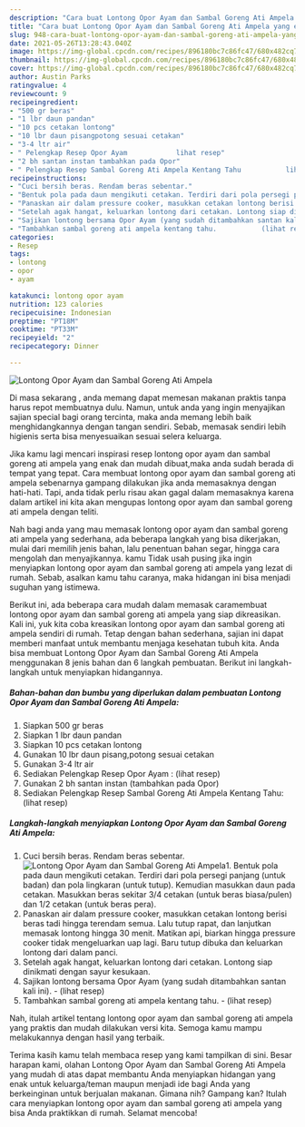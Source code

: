 ```yaml
---
description: "Cara buat Lontong Opor Ayam dan Sambal Goreng Ati Ampela yang enak Untuk Jualan"
title: "Cara buat Lontong Opor Ayam dan Sambal Goreng Ati Ampela yang enak Untuk Jualan"
slug: 948-cara-buat-lontong-opor-ayam-dan-sambal-goreng-ati-ampela-yang-enak-untuk-jualan
date: 2021-05-26T13:28:43.040Z
image: https://img-global.cpcdn.com/recipes/896180bc7c86fc47/680x482cq70/lontong-opor-ayam-dan-sambal-goreng-ati-ampela-foto-resep-utama.jpg
thumbnail: https://img-global.cpcdn.com/recipes/896180bc7c86fc47/680x482cq70/lontong-opor-ayam-dan-sambal-goreng-ati-ampela-foto-resep-utama.jpg
cover: https://img-global.cpcdn.com/recipes/896180bc7c86fc47/680x482cq70/lontong-opor-ayam-dan-sambal-goreng-ati-ampela-foto-resep-utama.jpg
author: Austin Parks
ratingvalue: 4
reviewcount: 9
recipeingredient:
- "500 gr beras"
- "1 lbr daun pandan"
- "10 pcs cetakan lontong"
- "10 lbr daun pisangpotong sesuai cetakan"
- "3-4 ltr air"
- " Pelengkap Resep Opor Ayam            lihat resep"
- "2 bh santan instan tambahkan pada Opor"
- " Pelengkap Resep Sambal Goreng Ati Ampela Kentang Tahu           lihat resep"
recipeinstructions:
- "Cuci bersih beras. Rendam beras sebentar."
- "Bentuk pola pada daun mengikuti cetakan. Terdiri dari pola persegi panjang (untuk badan) dan pola lingkaran (untuk tutup). Kemudian masukkan daun pada cetakan. Masukkan beras sekitar 3/4 cetakan (untuk beras biasa/pulen) dan 1/2 cetakan (untuk beras pera)."
- "Panaskan air dalam pressure cooker, masukkan cetakan lontong berisi beras tadi hingga terendam semua. Lalu tutup rapat, dan lanjutkan memasak lontong hingga 30 menit. Matikan api, biarkan hingga pressure cooker tidak mengeluarkan uap lagi. Baru tutup dibuka dan keluarkan lontong dari dalam panci."
- "Setelah agak hangat, keluarkan lontong dari cetakan. Lontong siap dinikmati dengan sayur kesukaan."
- "Sajikan lontong bersama Opor Ayam (yang sudah ditambahkan santan kali ini).           (lihat resep)"
- "Tambahkan sambal goreng ati ampela kentang tahu.           (lihat resep)"
categories:
- Resep
tags:
- lontong
- opor
- ayam

katakunci: lontong opor ayam 
nutrition: 123 calories
recipecuisine: Indonesian
preptime: "PT18M"
cooktime: "PT33M"
recipeyield: "2"
recipecategory: Dinner

---
```



![Lontong Opor Ayam dan Sambal Goreng Ati Ampela](https://img-global.cpcdn.com/recipes/896180bc7c86fc47/680x482cq70/lontong-opor-ayam-dan-sambal-goreng-ati-ampela-foto-resep-utama.jpg)

Di masa  sekarang , anda memang dapat memesan makanan praktis tanpa harus repot membuatnya dulu. Namun, untuk anda yang ingin menyajikan sajian special bagi orang tercinta, maka anda memang lebih baik menghidangkannya dengan tangan sendiri. Sebab, memasak sendiri lebih higienis serta bisa menyesuaikan sesuai selera keluarga.

Jika kamu lagi mencari inspirasi resep lontong opor ayam dan sambal goreng ati ampela yang enak dan mudah dibuat,maka anda sudah berada di tempat yang tepat. Cara membuat lontong opor ayam dan sambal goreng ati ampela  sebenarnya gampang dilakukan jika anda memasaknya dengan hati-hati. Tapi, anda tidak perlu risau akan gagal dalam memasaknya 
karena dalam artikel ini kita akan mengupas lontong opor ayam dan sambal goreng ati ampela dengan teliti.  



Nah bagi anda yang mau memasak lontong opor ayam dan sambal goreng ati ampela yang sederhana, ada beberapa langkah yang bisa dikerjakan, mulai dari memilih jenis bahan, lalu penentuan bahan segar, hingga cara mengolah dan menyajikannya. kamu Tidak usah pusing jika ingin menyiapkan lontong opor ayam dan sambal goreng ati ampela yang lezat di rumah. Sebab, asalkan kamu  tahu caranya, maka hidangan ini bisa menjadi suguhan yang istimewa.

Berikut ini, ada beberapa cara mudah dalam memasak caramembuat lontong opor ayam dan sambal goreng ati ampela yang siap dikreasikan. Kali ini, yuk kita coba kreasikan lontong opor ayam dan sambal goreng ati ampela sendiri di rumah. Tetap dengan bahan sederhana, sajian ini dapat memberi manfaat untuk membantu menjaga kesehatan tubuh kita. Anda bisa membuat Lontong Opor Ayam dan Sambal Goreng Ati Ampela menggunakan 8 jenis bahan dan 6 langkah pembuatan. Berikut ini langkah-langkah untuk menyiapkan hidangannya.

<!--inarticleads1-->

##### Bahan-bahan dan bumbu yang diperlukan dalam pembuatan Lontong Opor Ayam dan Sambal Goreng Ati Ampela:

1. Siapkan 500 gr beras
1. Siapkan 1 lbr daun pandan
1. Siapkan 10 pcs cetakan lontong
1. Gunakan 10 lbr daun pisang,potong sesuai cetakan
1. Gunakan 3-4 ltr air
1. Sediakan  Pelengkap Resep Opor Ayam :           (lihat resep)
1. Gunakan 2 bh santan instan (tambahkan pada Opor)
1. Sediakan  Pelengkap Resep Sambal Goreng Ati Ampela Kentang Tahu:           (lihat resep)




<!--inarticleads2-->

##### Langkah-langkah menyiapkan Lontong Opor Ayam dan Sambal Goreng Ati Ampela:

1. Cuci bersih beras. Rendam beras sebentar.
<img src="https://img-global.cpcdn.com/steps/d8c4b4dd4a08816d/160x128cq70/lontong-opor-ayam-dan-sambal-goreng-ati-ampela-langkah-memasak-1-foto.jpg" alt="Lontong Opor Ayam dan Sambal Goreng Ati Ampela">1. Bentuk pola pada daun mengikuti cetakan. Terdiri dari pola persegi panjang (untuk badan) dan pola lingkaran (untuk tutup). Kemudian masukkan daun pada cetakan. Masukkan beras sekitar 3/4 cetakan (untuk beras biasa/pulen) dan 1/2 cetakan (untuk beras pera).
1. Panaskan air dalam pressure cooker, masukkan cetakan lontong berisi beras tadi hingga terendam semua. Lalu tutup rapat, dan lanjutkan memasak lontong hingga 30 menit. Matikan api, biarkan hingga pressure cooker tidak mengeluarkan uap lagi. Baru tutup dibuka dan keluarkan lontong dari dalam panci.
1. Setelah agak hangat, keluarkan lontong dari cetakan. Lontong siap dinikmati dengan sayur kesukaan.
1. Sajikan lontong bersama Opor Ayam (yang sudah ditambahkan santan kali ini). -           (lihat resep)
1. Tambahkan sambal goreng ati ampela kentang tahu. -           (lihat resep)




Nah, itulah artikel tentang  lontong opor ayam dan sambal goreng ati ampela  yang praktis dan mudah dilakukan versi kita. Semoga kamu mampu melakukannya dengan hasil yang terbaik. 

Terima kasih kamu telah membaca resep yang kami tampilkan di sini. Besar harapan kami, olahan  Lontong Opor Ayam dan Sambal Goreng Ati Ampela yang mudah di atas dapat membantu Anda menyiapkan hidangan yang enak untuk keluarga/teman maupun menjadi ide bagi Anda yang berkeinginan untuk berjualan makanan. Gimana nih? Gampang kan? Itulah cara menyiapkan lontong opor ayam dan sambal goreng ati ampela yang bisa Anda praktikkan di rumah. Selamat mencoba!

